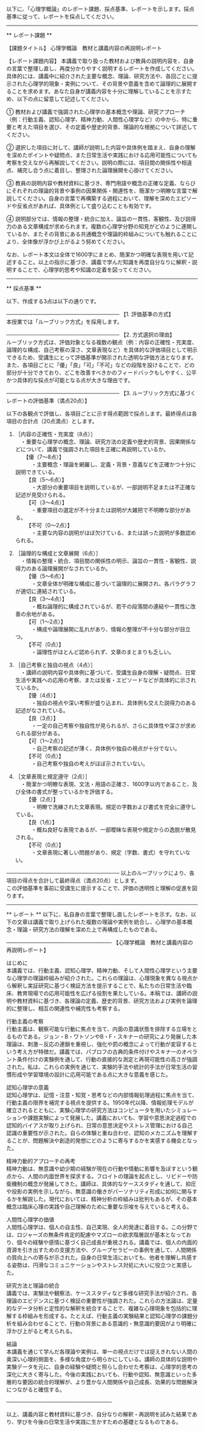 以下に、「心理学概論」のレポート課題、採点基準、レポートを示します。採点基準に従って、レポートを採点してください。

---------------------------------------
** レポート課題 **

【課題タイトル】 心理学概論　教材と講義内容の再説明レポート

【レポート課題内容】
本講義で取り扱った教材および教員の説明内容を、自身の言葉で整理し直し、再度分かりやすく説明するレポートを作成してください。具体的には、講義中に紹介された主要な概念、理論、研究方法や、各回ごとに提示された心理学的現象・実例について、その背景や意義を含めて論理的に展開することを求めます。あなた自身が講義内容を十分に理解していることを示すため、以下の点に留意して記述してください。

① 教材および講義で強調された心理学の基本概念や理論、研究アプローチ（例：行動主義、認知心理学、精神力動、人間性心理学など）の中から、特に重要と考えた項目を選び、その定義や歴史的背景、理論的な根拠について詳述してください。

② 選択した項目に対して、講師が説明した内容や具体例を踏まえ、自身の理解を深めたポイントや疑問点、また日常生活や実践における応用可能性についても考察を交えながら再解説してください。説明の際には、項目間の関係性や相違点、補完し合う点に着目し、整理された論理展開を心掛けてください。

③ 教員の説明内容や教材資料に基づき、専門用語や概念の正確な定義、ならびにそれぞれの理論的背景や事例の因果関係・関連性を、簡潔かつ明瞭な言葉で解説してください。自身の言葉で再構築する過程において、理解を深めたエピソードや反省点があれば、具体例として盛り込むことも有効です。

④ 説明部分では、情報の整理・統合に加え、論旨の一貫性、客観性、及び説得力のある文章構成が求められます。複数の心理学分野の知見がどのように連関しているか、またその背景にある共通概念や理論的枠組みについても触れることにより、全体像が浮かび上がるよう努めてください。

なお、レポート本文は全体で1600字にまとめ、簡潔かつ明確な表現を用いて記述すること。以上の指示に基づき、講義で学んだ知識を再度自分なりに解釈・説明することで、心理学的思考や知識の定着を図ってください。

---------------------------------------
** 採点基準 **

以下、作成する3点は以下の通りです。

──────────────────────────────
【1. 評価基準の方式】  
本授業では「ルーブリック方式」を採用します。

──────────────────────────────
【2. 方式選択の理由】  
ルーブリック方式は、評価対象となる複数の観点（例：内容の正確性・充実度、論理的な構成、自己考察の深さ、文章表現など）を具体的な評価項目として明示できるため、受講生にとって評価基準が開示された透明な評価方法となります。また、各項目ごとに「優」「良」「可」「不可」などの段階を設けることで、どの部分が十分できており、どこを改善すべきかのフィードバックもしやすく、公平かつ具体的な採点が可能となる点が大きな理由です。

──────────────────────────────
【3. ルーブリック方式に基づくレポートの評価基準（満点20点）】  

以下の各観点で評価し、各項目ごとに示す得点範囲で採点します。最終得点は各項目の合計点（20点満点）とします。

1. ［内容の正確性・充実度（8点）］  
　・重要な心理学の概念、理論、研究方法の定義や歴史的背景、因果関係などについて、講義で強調された項目を正確に再説明しているか。  
　　【優（7～8点）】  
  　・主要概念・理論を網羅し、定義・背景・意義などを正確かつ十分に説明できている。  
  【良（5～6点）】  
  　・大部分の重要項目を説明しているが、一部説明不足または不正確な記述が見受けられる。  
  【可（3～4点）】  
  　・重要項目の選定が不十分または説明が大雑把で不明瞭な部分がある。  
  【不可（0～2点）】  
  　・主要な内容の説明がほぼ欠けている、または誤った説明が多数認められる。

2. ［論理的な構成と文章展開（6点）］  
　・情報の整理・統合、項目間の関係性の明示、論旨の一貫性・客観性、説得力のある論理展開がなされているか。  
　 【優（5～6点）】  
  　・文章全体が明確な構成に基づいて論理的に展開され、各パラグラフが適切に連結されている。  
  【良（3～4点）】  
  　・概ね論理的に構成されているが、若干の段落間の連結や一貫性に改善の余地がある。  
  【可（1～2点）】  
  　・構成や論理展開に乱れがあり、情報の整理が不十分な部分が目立つ。  
  【不可（0点）】  
  　・論理性がほとんど認められず、文章のまとまりも乏しい。

3. ［自己考察と独自の視点（4点）］  
　・講師の説明内容や具体例に基づいて、受講生自身の理解・疑問点、日常生活や実践への応用の考察、または反省・エピソードなどが具体的に示されているか。  
  【優（4点）】  
  　・独自の視点や深い考察が盛り込まれ、具体例も交えた説得力のある記述がなされている。  
  【良（3点）】  
  　・一定の自己考察や独自性が見られるが、さらに具体性や深さが求められる部分がある。  
  【可（1～2点）】  
  　・自己考察の記述が薄く、具体例や独自の視点が十分でない。  
  【不可（0点）】  
  　・自己考察や独自の考えがほぼ示されていない。

4. ［文章表現と規定遵守（2点）］  
　・簡潔かつ明瞭な表現、文法・用語の正確さ、1600字以内であること、及び全体の書式が整っているかを評価する。  
  【優（2点）】  
  　・明瞭で洗練された文章表現。規定の字数および書式を完全に遵守している。  
  【良（1点）】  
  　・概ね良好な表現であるが、一部曖昧な表現や規定からの逸脱が散見される。  
  【不可（0点）】  
  　・文章表現に著しい問題があり、規定（字数、書式）を守れていない。

──────────────────────────────
以上のルーブリックにより、各項目の得点を合計して最終得点（満点20点）とします。  
この評価基準を事前に受講生に提示することで、評価の透明性と理解の促進を図ります。

---------------------------------------
** レポート **
以下に、私自身の言葉で整理し直したレポートを示す。なお、以下の文章は講義で取り上げられた複数の理論や実例を統合し、心理学の基本概念・理論・研究方法の理解を深めた上で再構成したものである。

────────────────────────────
【心理学概論　教材と講義内容の再説明レポート】

はじめに  
本講義では、行動主義、認知心理学、精神力動、そして人間性心理学という主要な心理学の理論枠組みが紹介された。これらの理論は、心理現象を異なる視点から解釈し実証研究に基づく検証方法を提示することで、私たちの日常生活や臨床、教育現場での応用可能性を広げる役割を果たしている。本稿では、講師の説明や教材資料に基づき、各理論の定義、歴史的背景、研究方法および実例を論理的に整理し、相互の関連性や補完性も考察する。

行動主義の考察  
行動主義は、観察可能な行動に焦点を当て、内面の意識状態を排除する立場をとるものである。ジョン・B・ワトソンやB・F・スキナーの研究により発展した本理論は、刺激－反応の連鎖を重視し、強化や罰の概念によって行動が変容するという考え方が特徴だ。講義では、パブロフの古典的条件付けやスキナーのオペラント条件付けの実験例を通して、行動の直接的な測定と再現可能性の高さが強調された。私は、これらの実例を通じて、実験的手法や統計的手法が日常生活の習慣形成や学習環境の設計に応用可能である点に大きな意義を感じた。

認知心理学の意義  
認知心理学は、記憶・注意・知覚・思考などの内部情報処理過程に焦点を当て、行動主義の限界を補完する視点を提供する。1950年代以降、情報処理モデルが確立されるとともに、実験心理学の研究方法はコンピュータを用いたシミュレーションや課題実験によって発展した。講義においても、学習や意思決定過程での認知的バイアスが取り上げられ、日常の意思決定やストレス管理における自己認識の重要性が示された。自らの体験と重ね合わせ、認知のメカニズムを理解することが、問題解決や創造的発想にどのように寄与するかを実感する機会となった。

精神力動的アプローチの再考  
精神力動は、無意識や幼少期の経験が現在の行動や情動に影響を及ぼすという観点から、人間の内面世界を探求する。フロイトの理論を起点とし、リビドーや防衛機制の概念が発展してきた。講師は、具体的なケーススタディを通して、抑圧や投影の実例を示しながら、無意識の働きがパーソナリティ形成に如何に関与するかを解説した。現代においては、精神分析の枠組みは批判もあるが、その基本概念は臨床心理の実践や自己理解のために重要な示唆を与えていると考える。

人間性心理学の価値  
人間性心理学は、個人の自主性、自己実現、全人的発達に着目する。この分野では、ロジャーズの無条件肯定的配慮やマズローの欲求階層説が基本となっており、個々の経験や感情に基づく自己成長が重視される。講義では、個人の内面的資源を引き出すための支援方法や、グループセラピーの事例を通して、人間関係の質向上への寄与が示された。自身の日常生活においても、他者を理解し共感する姿勢は、円滑なコミュニケーションやストレス対処に大いに役立つと実感した。

研究方法と理論の統合  
講義では、実験法や観察法、ケーススタディなど多様な研究手法が紹介され、各理論のエビデンスに基づく検証の重要性が強調された。これらの方法論は、定量的なデータ分析と定性的な解釈を統合することで、複雑な心理現象を包括的に理解する枠組みを形成する。たとえば、行動主義の実験結果と認知心理学の課題分析を組み合わせることで、行動の背景にある意識的・無意識的要因がより明確に浮かび上がると考えられる。

結論  
本講義を通じて学んだ各理論や実例は、単一の視点だけでは捉えきれない人間の奥深い心理的側面を、多様な角度から明らかにしている。講師の具体的な説明や実験データを元に、自身の経験や疑問と照らし合わせた考察は、心理学的思考の深化に大きく寄与した。今後の実践においても、行動や認知、無意識といった多層的な要因の統合的理解が、より豊かな人間関係や自己成長、効果的な問題解決につながると確信する。

────────────────────────────

以上、講義内容と教材資料に基づき、自分なりの解釈・再説明を試みた結果であり、学びを今後の日常生活や実践に生かすための基礎となるものである。

